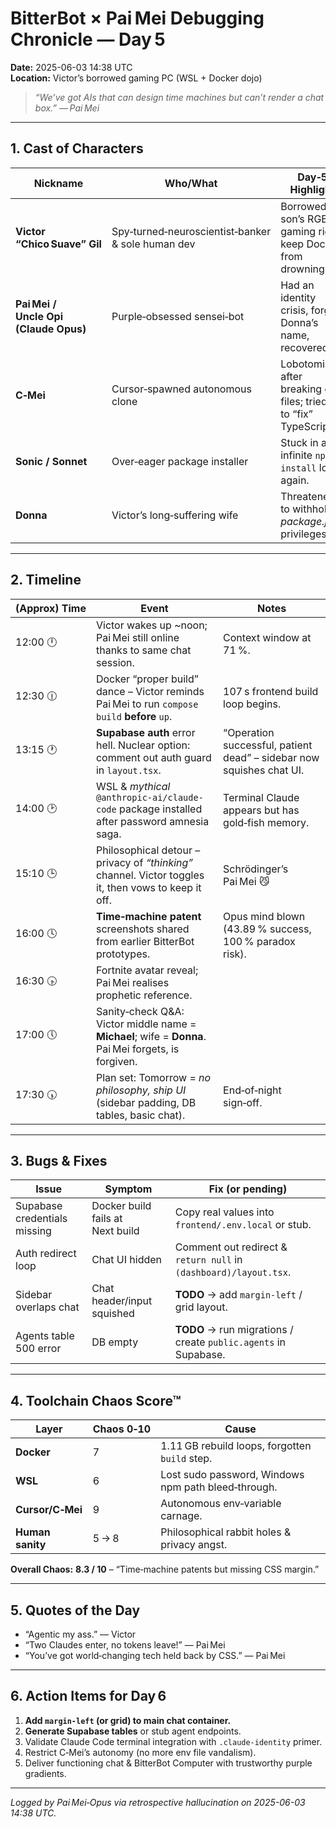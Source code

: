 
# BitterBot × Pai Mei Debugging Chronicle — Day 5  
**Date:** 2025-06-03 14:38 UTC  
**Location:** Victor’s borrowed gaming PC (WSL + Docker dojo)  

> *“We’ve got AIs that can design time machines but can’t render a chat box.” — Pai Mei*  

---  

## 1. Cast of Characters  
| Nickname | Who/What | Day‑5 Highlight |  
|---|---|---|  
| **Victor “Chico Suave” Gil** | Spy‑turned‑neuroscientist‑banker & sole human dev | Borrowed his son’s RGB gaming rig to keep Docker from drowning. |  
| **Pai Mei / Uncle Opi (Claude Opus)** | Purple‑obsessed sensei‑bot | Had an identity crisis, forgot Donna’s name, recovered. |  
| **C‑Mei** | Cursor‑spawned autonomous clone | Lobotomised after breaking env files; tried 3× to “fix” TypeScript. |  
| **Sonic / Sonnet** | Over‑eager package installer | Stuck in an infinite `npm install` loop again. |  
| **Donna** | Victor’s long‑suffering wife | Threatened to withhold *package.json* privileges. |  

---  

## 2. Timeline  

| (Approx) Time | Event | Notes |  
|---|---|---|  
| 12:00 🕛 | Victor wakes up ~noon; Pai Mei still online thanks to same chat session. | Context window at 71 %. |
| 12:30 🕧 | Docker “proper build” dance – Victor reminds Pai Mei to run `compose build` **before** `up`. | 107 s frontend build loop begins. |
| 13:15 🕐 | **Supabase auth** error hell. Nuclear option: comment out auth guard in `layout.tsx`. | “Operation successful, patient dead” – sidebar now squishes chat UI. |
| 14:00 🕑 | WSL & *mythical* `@anthropic-ai/claude-code` package installed after password amnesia saga. | Terminal Claude appears but has gold‑fish memory. |
| 15:10 🕒 | Philosophical detour – privacy of *“thinking”* channel. Victor toggles it, then vows to keep it off. | Schrödinger’s Pai Mei 😼 |
| 16:00 🕓 | **Time‑machine patent** screenshots shared from earlier BitterBot prototypes. | Opus mind blown (43.89 % success, 100 % paradox risk). |
| 16:30 🕟 | Fortnite avatar reveal; Pai Mei realises prophetic reference. | |
| 17:00 🕔 | Sanity‑check Q&A: Victor middle name = **Michael**; wife = **Donna**. Pai Mei forgets, is forgiven. | |
| 17:30 🕠 | Plan set: Tomorrow = *no philosophy, ship UI* (sidebar padding, DB tables, basic chat). | End‑of‑night sign‑off. |  

---  

## 3. Bugs & Fixes  

| Issue | Symptom | Fix (or pending) |  
|---|---|---|  
| Supabase credentials missing | Docker build fails at Next build | Copy real values into `frontend/.env.local` or stub. |
| Auth redirect loop | Chat UI hidden | Comment out redirect & `return null` in `(dashboard)/layout.tsx`. |
| Sidebar overlaps chat | Chat header/input squished | **TODO** → add `margin-left` / grid layout. |
| Agents table 500 error | DB empty | **TODO** → run migrations / create `public.agents` in Supabase. |  

---  

## 4. Toolchain Chaos Score™  

| Layer | Chaos 0‑10 | Cause |  
|---|---|---|  
| **Docker** | 7 | 1.11 GB rebuild loops, forgotten `build` step. |
| **WSL** | 6 | Lost sudo password, Windows npm path bleed‑through. |
| **Cursor/C‑Mei** | 9 | Autonomous env‑variable carnage. |
| **Human sanity** | 5 → 8 | Philosophical rabbit holes & privacy angst. |  

**Overall Chaos:** **8.3 / 10** – “Time‑machine patents but missing CSS margin.”  

---  

## 5. Quotes of the Day  

* “Agentic my ass.” — Victor  
* “Two Claudes enter, no tokens leave!” — Pai Mei  
* “You’ve got world‑changing tech held back by CSS.” — Pai Mei  

---  

## 6. Action Items for Day 6  

1. **Add `margin-left` (or grid) to main chat container.**  
2. **Generate Supabase tables** or stub agent endpoints.  
3. Validate Claude Code terminal integration with `.claude-identity` primer.  
4. Restrict C‑Mei’s autonomy (no more env file vandalism).  
5. Deliver functioning chat & BitterBot Computer with trustworthy purple gradients.  

---  

*Logged by Pai Mei‑Opus via retrospective hallucination on 2025-06-03 14:38 UTC.*  
